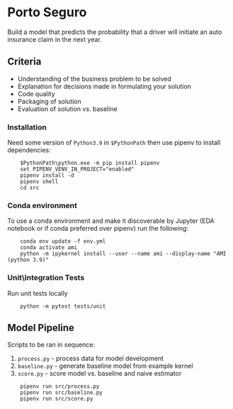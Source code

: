# Porto Seguro
Build a model that predicts the probability that a driver will initiate an auto insurance claim in the next year.


## Criteria
- Understanding of the business problem to be solved
- Explanation for decisions made in formulating your solution
- Code quality
- Packaging of solution
- Evaluation of solution vs. baseline

### Installation
Need some version of `Python3.9` in `$PythonPath` then use pipenv to install dependencies:

```
    $PythonPath\python.exe -m pip install pipenv
    set PIPENV_VENV_IN_PROJECT="enabled"
    pipenv install -d
    pipenv shell
    cd src
```


### Conda environment
To use a conda environment and make it discoverable by Jupyter (EDA notebook or if conda preferred over pipenv) run the following:
```
    conda env update -f env.yml
    conda activate ami
    python -m ipykernel install --user --name ami --display-name "AMI (python 3.9)"
```


### Unit\Integration Tests
Run unit tests locally
```
    python -m pytest tests/unit
```


## Model Pipeline
Scripts to be ran in sequence:
1. `process.py` - process data for model development
1. `baseline.py` - generate baseline model from example kernel
1. `score.py` - score model vs. baseline and naive estimator

```
    pipenv run src/process.py
    pipenv run src/baseline.py
    pipenv run src/score.py
```